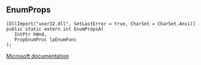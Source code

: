 ## EnumProps

```
[DllImport("user32.dll", SetLastError = true, CharSet = CharSet.Ansi)]
public static extern int EnumPropsA(
   IntPtr hWnd,
   PropEnumProc lpEnumFunc
);
```

[Microsoft documentation](https://docs.microsoft.com/en-us/windows/win32/api/winuser/nf-winuser-enumpropsa)

